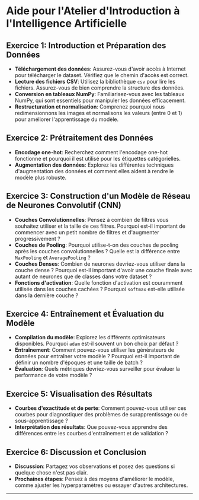 # Aide pour l'Atelier d'Introduction à l'Intelligence Artificielle

## Exercice 1: Introduction et Préparation des Données

- **Téléchargement des données**: Assurez-vous d'avoir accès à Internet pour télécharger le dataset. Vérifiez que le chemin d'accès est correct.
- **Lecture des fichiers CSV**: Utilisez la bibliothèque `csv` pour lire les fichiers. Assurez-vous de bien comprendre la structure des données.
- **Conversion en tableaux NumPy**: Familiarisez-vous avec les tableaux NumPy, qui sont essentiels pour manipuler les données efficacement.
- **Restructuration et normalisation**: Comprenez pourquoi nous redimensionnons les images et normalisons les valeurs (entre 0 et 1) pour améliorer l'apprentissage du modèle.

## Exercice 2: Prétraitement des Données

- **Encodage one-hot**: Recherchez comment l'encodage one-hot fonctionne et pourquoi il est utilisé pour les étiquettes catégorielles.
- **Augmentation des données**: Explorez les différentes techniques d'augmentation des données et comment elles aident à rendre le modèle plus robuste.

## Exercice 3: Construction d'un Modèle de Réseau de Neurones Convolutif (CNN)

- **Couches Convolutionnelles**: Pensez à combien de filtres vous souhaitez utiliser et la taille de ces filtres. Pourquoi est-il important de commencer avec un petit nombre de filtres et d'augmenter progressivement ?
- **Couches de Pooling**: Pourquoi utilise-t-on des couches de pooling après les couches convolutionnelles ? Quelle est la différence entre `MaxPooling` et `AveragePooling` ?
- **Couches Denses**: Combien de neurones devriez-vous utiliser dans la couche dense ? Pourquoi est-il important d'avoir une couche finale avec autant de neurones que de classes dans votre dataset ?
- **Fonctions d'activation**: Quelle fonction d'activation est couramment utilisée dans les couches cachées ? Pourquoi `softmax` est-elle utilisée dans la dernière couche ?

## Exercice 4: Entraînement et Évaluation du Modèle

- **Compilation du modèle**: Explorez les différents optimisateurs disponibles. Pourquoi `adam` est-il souvent un bon choix par défaut ?
- **Entraînement**: Comment pouvez-vous utiliser les générateurs de données pour entraîner votre modèle ? Pourquoi est-il important de définir un nombre d'époques et une taille de batch ?
- **Évaluation**: Quels métriques devriez-vous surveiller pour évaluer la performance de votre modèle ?

## Exercice 5: Visualisation des Résultats

- **Courbes d'exactitude et de perte**: Comment pouvez-vous utiliser ces courbes pour diagnostiquer des problèmes de surapprentissage ou de sous-apprentissage ?
- **Interprétation des résultats**: Que pouvez-vous apprendre des différences entre les courbes d'entraînement et de validation ?

## Exercice 6: Discussion et Conclusion

- **Discussion**: Partagez vos observations et posez des questions si quelque chose n'est pas clair.
- **Prochaines étapes**: Pensez à des moyens d'améliorer le modèle, comme ajuster les hyperparamètres ou essayer d'autres architectures.

---
